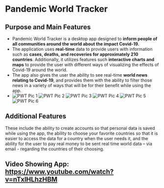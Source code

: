 # Pandemic World Tracker

## Purpose and Main Features
- Pandemic World Tracker is a desktop app designed to **inform people of all communities around the world about the impact Covid-19.**
- The application uses **real-time** data to provide users with information such as **cases, deaths, and recoveries for approximately 210 countries**. Additionally, it utilizes features such **interactive charts and maps** to provide the user with different ways of visualizing the effects of Covid-19 around the world. 
- The app also gives the user the ability to see real-time **world news relating to Covid-19**, and provides them with the ability to filter those news in a variety of ways that will be for their benefit while using the app.
- ![PWT Pic 1](https://user-images.githubusercontent.com/84081765/210266409-c7c23143-3fd7-4a74-810c-90acc77e5e7b.png)
![PWT Pic 2](https://user-images.githubusercontent.com/84081765/210266438-9cca9cbb-7e55-4be9-b271-fb1cc143f94c.png)
![PWT Pic 3](https://user-images.githubusercontent.com/84081765/210266439-c928077a-720e-4c5c-8405-7b82a9ace318.png)
![PWT Pic 4](https://user-images.githubusercontent.com/84081765/210266443-4ed95fad-9bd7-47b0-9ce4-f05fb29ad9ae.png)
![PWT Pic 5](https://user-images.githubusercontent.com/84081765/210266445-38ea40db-bddc-451e-a1a6-a52d068ef7b8.png)
![PWT Pic 6](https://user-images.githubusercontent.com/84081765/210266448-c278faaf-b452-4c41-8343-6ddd87393bdb.png)

## Additional Features
These include the ability to create accounts so that personal data is saved while using the app, the ability to choose your favorite countries so that it is easier to access the data for a country when the user needs it, and the ability for the user to pay real money to be sent real time world data – via email - regarding the countries of their choosing.
## Video Showing App: https://www.youtube.com/watch?v=nTxlHLhzHBM
